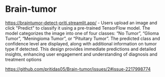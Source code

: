 # Brain-tumor


https://braintumor-detect-priti.streamlit.app/   - Users upload an image and click "Predict" to classify it using a pre-trained TensorFlow model. The model categorizes the image into one of four classes: “No Tumor”, “Glioma Tumor”, “Meningioma Tumor”, or “Pituitary Tumor”. The predicted class and confidence level are displayed, along with additional information on tumor type if detected. This design provides immediate predictions and detailed insights, enhancing user engagement and understanding of diagnosis and treatment options

https://github.com/pritidas05/Brain-tumor/issues/2#issue-2217998774
